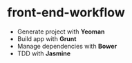 # front-end-workflow

- Generate project with **Yeoman**
- Build app with **Grunt**
- Manage dependencies with **Bower**
- TDD with **Jasmine**
